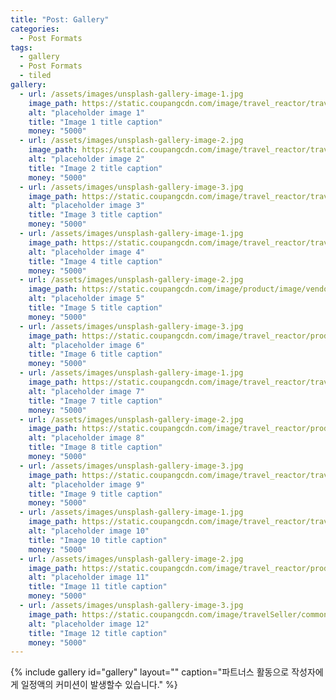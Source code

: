 ```yaml
---
title: "Post: Gallery"
categories:
  - Post Formats
tags:
  - gallery
  - Post Formats
  - tiled
gallery:
  - url: /assets/images/unsplash-gallery-image-1.jpg
    image_path: https://static.coupangcdn.com/image/travel_reactor/travelSeller/hotel/A00117436/908f191e-bc9b-4a20-b9cc-05ac852bde08.png
    alt: "placeholder image 1"
    title: "Image 1 title caption"
    money: "5000"
  - url: /assets/images/unsplash-gallery-image-2.jpg
    image_path: https://static.coupangcdn.com/image/travel_reactor/travelSeller/hotel/A00079695/30aa1472-255e-4324-88fb-2e89687bb6d2.jpg
    alt: "placeholder image 2"
    title: "Image 2 title caption"
    money: "5000"
  - url: /assets/images/unsplash-gallery-image-3.jpg
    image_path: https://static.coupangcdn.com/image/travel_reactor/travelSeller/common/A00101455/bf20aaf3-1c71-4b1a-9249-782b459b168f.jpg
    alt: "placeholder image 3"
    title: "Image 3 title caption"
    money: "5000"
  - url: /assets/images/unsplash-gallery-image-1.jpg
    image_path: https://static.coupangcdn.com/image/travel_reactor/travelSeller/common/A00101455/7fc64d41-49b8-432c-90c6-39ab0242a7e6.jpg
    alt: "placeholder image 4"
    title: "Image 4 title caption"
    money: "5000"
  - url: /assets/images/unsplash-gallery-image-2.jpg
    image_path: https://static.coupangcdn.com/image/product/image/vendoritem/2019/03/20/100000011432/33d1e620-5eef-48b8-849f-5e810b431a08.jpg
    alt: "placeholder image 5"
    title: "Image 5 title caption"
    money: "5000"
  - url: /assets/images/unsplash-gallery-image-3.jpg
    image_path: https://static.coupangcdn.com/image/travel_reactor/product/content/vendorItemPackage/2018/11/08/3013830423/ff577165-19af-47b0-b068-35063f311b20.jpg
    alt: "placeholder image 6"
    title: "Image 6 title caption"
    money: "5000"
  - url: /assets/images/unsplash-gallery-image-1.jpg
    image_path: https://static.coupangcdn.com/image/travel_reactor/travelSeller/common/A00164862/bf2c0e2d-b224-4f64-be89-dd837d405d15.jpg
    alt: "placeholder image 7"
    title: "Image 7 title caption"
    money: "5000"
  - url: /assets/images/unsplash-gallery-image-2.jpg
    image_path: https://static.coupangcdn.com/image/travel_reactor/product/content/vendorItemPackage/2018/12/04/3013831870/952d0a28-c0ad-4108-ab01-a9830d1ab032.jpg
    alt: "placeholder image 8"
    title: "Image 8 title caption"
    money: "5000"
  - url: /assets/images/unsplash-gallery-image-3.jpg
    image_path: https://static.coupangcdn.com/image/travel_reactor/travelSeller/common/A00186422/3d81faf0-a68c-4025-abfe-f216ccc7b9d9.jpg
    alt: "placeholder image 9"
    title: "Image 9 title caption"
    money: "5000"
  - url: /assets/images/unsplash-gallery-image-1.jpg
    image_path: https://static.coupangcdn.com/image/travel_reactor/travelSeller/common/A00186667/e2a96ea3-a4a7-4e7f-bec7-1bc8fb0f637c.jpg
    alt: "placeholder image 10"
    title: "Image 10 title caption"
    money: "5000"
  - url: /assets/images/unsplash-gallery-image-2.jpg
    image_path: https://static.coupangcdn.com/image/travel_reactor/product/content/vendorItemPackage/2018/12/13/3013822236/8198bce1-0061-4472-8c07-cf962ffe13b3.JPG
    alt: "placeholder image 11"
    title: "Image 11 title caption"
    money: "5000"
  - url: /assets/images/unsplash-gallery-image-3.jpg
    image_path: https://static.coupangcdn.com/image/travelSeller/common/A00186533/79cd29f2-e3d5-42bf-9fdb-4bac8589cace.jpg
    alt: "placeholder image 12"
    title: "Image 12 title caption"
    money: "5000"
---
```

<!-- {% include gallery id="gallery" class="full" caption="This is a third gallery example with two images and fills the entire content container." %} -->
{% include gallery id="gallery" layout="" caption="파트너스 활동으로 작성자에게 일정액의 커미션이 발생할수 있습니다." %}
